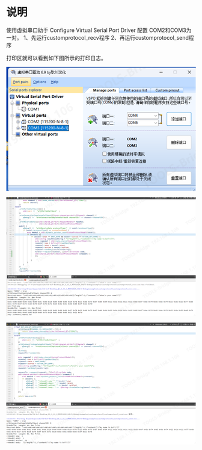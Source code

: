 ﻿说明
===
使用虚拟串口助手 Configure Virtual Serial Port Driver 配置 COM2和COM3为一对。
1、先运行customprotocol_recv程序
2、再运行customprotocol_send程序

打印区就可以看到如下图所示的打印日志。

![Configure Virtual Serial Port Driver](./Configure-Virtual-Serial-Port-Driver.png)

![customprotocol_recv](./customprotocol_recv.png)

![customprotocol_send](./customprotocol_send.png)
